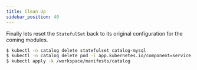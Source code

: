 ```yaml
---
title: Clean Up
sidebar_position: 40
---
```


Finally lets reset the `StatefulSet` back to its original configuration for the coming modules.

```bash
$ kubectl -n catalog delete statefulset catalog-mysql
$ kubectl -n catalog delete pod -l app.kubernetes.io/component=service
$ kubectl apply -k /workspace/manifests/catalog
```